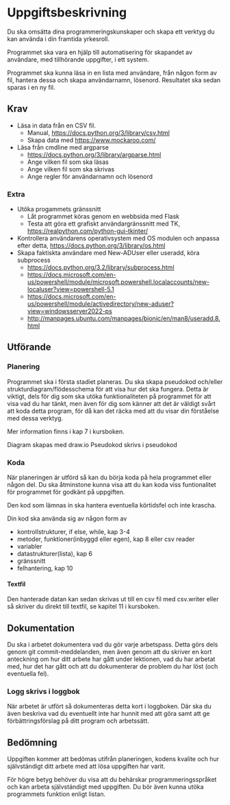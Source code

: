 # Uppgiftsbeskrivning
Du ska omsätta dina programmeringskunskaper och skapa ett verktyg du kan använda i din framtida yrkesroll.

Programmet ska vara en hjälp till automatisering för skapandet av användare, med tillhörande uppgifter, i ett system.

Programmet ska kunna läsa in en lista med användare, från någon form av fil, hantera dessa och skapa användarnamn, lösenord.
Resultatet ska sedan sparas i en ny fil.

## Krav

* Läsa in data från en CSV fil.
  * Manual, https://docs.python.org/3/library/csv.html
  * Skapa data med https://www.mockaroo.com/ 
* Läsa från cmdline med argparse 
  * https://docs.python.org/3/library/argparse.html 
  * Ange vilken fil som ska läsas
  * Ange vilken fil som ska skrivas
  * Ange regler för användarnamn och lösenord

### Extra

* Utöka progammets gränssnitt
  * Låt programmet köras genom en webbsida med Flask
  * Testa att göra ett grafiskt användargränssnitt med TK, https://realpython.com/python-gui-tkinter/
* Kontrollera användarens operativsystem med OS modulen och anpassa efter detta, https://docs.python.org/3/library/os.html
* Skapa faktiskta användare med New-ADUser eller useradd, köra subprocess
  * https://docs.python.org/3.2/library/subprocess.html
  * https://docs.microsoft.com/en-us/powershell/module/microsoft.powershell.localaccounts/new-localuser?view=powershell-5.1
  * https://docs.microsoft.com/en-us/powershell/module/activedirectory/new-aduser?view=windowsserver2022-ps
  * http://manpages.ubuntu.com/manpages/bionic/en/man8/useradd.8.html

## Utförande

### Planering
Programmet ska i första stadiet planeras. Du ska skapa pseudokod och/eller strukturdiagram/flödesschema för att visa hur det ska fungera.
Detta är viktigt, dels för dig som ska utöka funktionaliteten på programmet för att visa vad du har tänkt, men även för dig som känner att det är väldigt svårt att koda detta program, för då kan det räcka med att du visar din förståelse med dessa verktyg.

Mer information finns i kap 7 i kursboken.

Diagram skapas med draw.io Pseudokod skrivs i pseudokod

### Koda
När planeringen är utförd så kan du börja koda på hela programmet eller någon del.
Du ska åtminstone kunna visa att du kan koda viss funtionalitet för programmet för godkänt på uppgiften.

Den kod som lämnas in ska hantera eventuella körtidsfel och inte krascha.

Din kod ska använda sig av någon form av

* kontrollstrukturer, if else, while, kap 3-4
* metoder, funktioner(inbyggd eller egen), kap 8 eller csv reader
* variabler
* datastrukturer(lista), kap 6
* gränssnitt
* felhantering, kap 10

#### Textfil

Den hanterade datan kan sedan skrivas ut till en csv fil med csv.writer eller så skriver du direkt till textfil, se kapitel 11 i kursboken.

## Dokumentation
Du ska i arbetet dokumentera vad du gör varje arbetspass.
Detta görs dels genom git commit-meddelanden, men även genom att du skriver en kort anteckning om hur ditt arbete har gått under lektionen, vad du har arbetat med, hur det har gått och att du dokumenterar de problem du har löst (och eventuella fel).

### Logg skrivs i loggbok

När arbetet är utfört så dokumenteras detta kort i loggboken. Där ska du även beskriva vad du eventuellt inte har hunnit med att göra samt att ge förbättringsförslag på ditt program och arbetssätt.

## Bedömning
Uppgiften kommer att bedömas utifrån planeringen, kodens kvalite och hur självständigt ditt arbete med att lösa uppgiften har varit.

För högre betyg behöver du visa att du behärskar programmeringsspråket och kan arbeta självständigt med uppgiften. Du bör även kunna utöka programmets funktion enligt listan.
